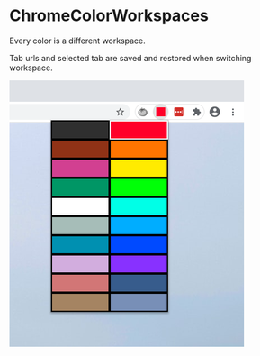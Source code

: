 # ChromeColorWorkspaces

Every color is a different workspace.

Tab urls and selected tab are saved and restored when switching workspace.

![Screenshot1](screenshot.png)
